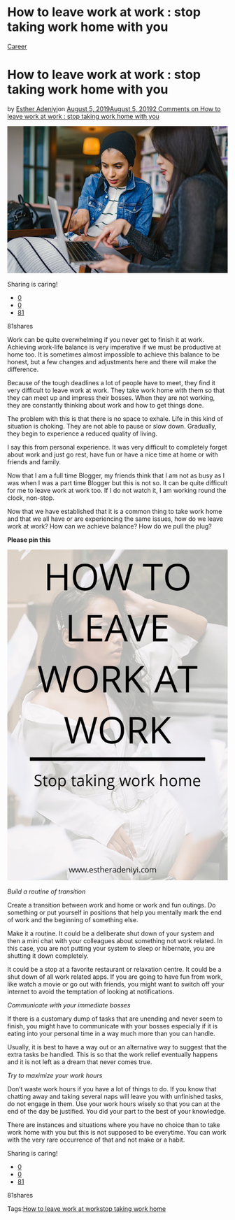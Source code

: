 # How to leave work at work : stop taking work home with you

[Career](https://estheradeniyi.com/category/career/)
# How to leave work at work : stop taking work home with you

by [Esther Adeniyi](https://estheradeniyi.com/author/esther-adeniyi/)on [August 5, 2019August 5, 2019](https://estheradeniyi.com/how-to-leave-work-at-work-stop-taking-work-home-with-you/)[2 Comments on How to leave work at work : stop taking work home with you](https://estheradeniyi.com/how-to-leave-work-at-work-stop-taking-work-home-with-you/#comments)

![](images\How-to-leave-work-at-work-.jpeg)

Sharing is caring!

- [0](https://www.facebook.com/sharer/sharer.php?u=https%3A%2F%2Festheradeniyi.com%2Fhow-to-leave-work-at-work-stop-taking-work-home-with-you%2F&amp;t=How%20to%20leave%20work%20at%20work%20%3A%20stop%20taking%20work%20home%20with%20you)
- [0](https://twitter.com/intent/tweet?text=How%20to%20leave%20work%20at%20work%20%3A%20stop%20taking%20work%20home%20with%20you&amp;url=https%3A%2F%2Festheradeniyi.com%2Fhow-to-leave-work-at-work-stop-taking-work-home-with-you%2F)
- [81](#)

81shares

Work can be quite overwhelming if you never get to finish it at work. Achieving work-life balance is very imperative if we must be productive at home too. It is sometimes almost impossible to achieve this balance to be honest, but a few changes and adjustments here and there will make the difference.

Because of the tough deadlines a lot of people have to meet, they find it very difficult to leave work at work. They take work home with them so that they can meet up and impress their bosses. When they are not working, they are constantly thinking about work and how to get things done.

The problem with this is that there is no space to exhale. Life in this kind of situation is choking. They are not able to pause or slow down. Gradually, they begin to experience a reduced quality of living.

I say this from personal experience. It was very difficult to completely forget about work and just go rest, have fun or have a nice time at home or with friends and family.

Now that I am a full time Blogger, my friends think that I am not as busy as I was when I was a part time Blogger but this is not so. It can be quite difficult for me to leave work at work too. If I do not watch it, I am working round the clock, non-stop.

Now that we have established that it is a common thing to take work home and that we all have or are experiencing the same issues, how do we leave work at work? How can we achieve balance? How do we pull the plug?

**Please pin this**

![How to leave work at work, stop taking work home](images\How-to-leave-work-at-work-2.png)

*Build a routine of transition*

Create a transition between work and home or work and fun outings. Do something or put yourself in positions that help you mentally mark the end of work and the beginning of something else.

Make it a routine. It could be a deliberate shut down of your system and then a mini chat with your colleagues about something not work related. In this case, you are not putting your system to sleep or hibernate, you are shutting it down completely.

It could be a stop at a favorite restaurant or relaxation centre. It could be a shut down of all work related apps. If you are going to have fun from work, like watch a movie or go out with friends, you might want to switch off your internet to avoid the temptation of looking at notifications.

*Communicate with your immediate bosses*

If there is a customary dump of tasks that are unending and never seem to finish, you might have to communicate with your bosses especially if it is eating into your personal time in a way much more than you can handle.

Usually, it is best to have a way out or an alternative way to suggest that the extra tasks be handled. This is so that the work relief eventually happens and it is not left as a dream that never comes true.

*Try to maximize your work hours*

Don&#x2019;t waste work hours if you have a lot of things to do. If you know that chatting away and taking several naps will leave you with unfinished tasks, do not engage in them. Use your work hours wisely so that you can at the end of the day be justified. You did your part to the best of your knowledge.

There are instances and situations where you have no choice than to take work home with you but this is not supposed to be everytime. You can work with the very rare occurrence of that and not make or a habit.

Sharing is caring!

- [0](https://www.facebook.com/sharer/sharer.php?u=https%3A%2F%2Festheradeniyi.com%2Fhow-to-leave-work-at-work-stop-taking-work-home-with-you%2F&amp;t=How%20to%20leave%20work%20at%20work%20%3A%20stop%20taking%20work%20home%20with%20you)
- [0](https://twitter.com/intent/tweet?text=How%20to%20leave%20work%20at%20work%20%3A%20stop%20taking%20work%20home%20with%20you&amp;url=https%3A%2F%2Festheradeniyi.com%2Fhow-to-leave-work-at-work-stop-taking-work-home-with-you%2F)
- [81](#)

81shares

Tags:[How to leave work at work](https://estheradeniyi.com/tag/how-to-leave-work-at-work/)[stop taking work home](https://estheradeniyi.com/tag/stop-taking-work-home/)